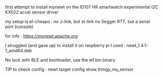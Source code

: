<!--
#
# Licensed to the Apache Software Foundation (ASF) under one
# or more contributor license agreements.  See the NOTICE file
# distributed with this work for additional information
# regarding copyright ownership.  The ASF licenses this file
# to you under the Apache License, Version 2.0 (the
# "License"); you may not use this file except in compliance
# with the License.  You may obtain a copy of the License at
#
# http://www.apache.org/licenses/LICENSE-2.0
#
# Unless required by applicable law or agreed to in writing,
# software distributed under the License is distributed on an
# "AS IS" BASIS, WITHOUT WARRANTIES OR CONDITIONS OF ANY
#  KIND, either express or implied.  See the License for the
# specific language governing permissions and limitations
# under the License.
#
-->

first attempt to install mynewt on the ID107 HR smartwatch
experimental I2C  KX022 accel sensor driver


my setup is el-cheapo :
no J-link, but st-link
no Segger RTT, but a serial port (console)


for info : 
https://mynewt.apache.org


I struggled (and gave up) to install it on raspberry pi
I used : newt_1.4.1-1_amd64.deb



No luck with BLE and bootloader, use the elf.bin binary


TIP to check config :
newt target config show thingy_my_sensor



